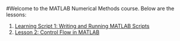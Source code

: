 
#Welcome to the MATLAB Numerical Methods course. Below are the lessons:

1. [Learning Script 1: Writing and Running MATLAB Scripts](exercise1.md)
2. [Lesson 2: Control Flow in MATLAB](lesson2.md)

